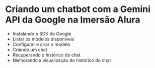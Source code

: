 # Criando um chatbot com a Gemini API da Google na Imersão Alura

- Instalando o SDK do Google
- Listar os modelos disponíveis
- Configurar e criar o modelo
- Criando um chat
- Recuperando o histórico do chat
- Melhorando a visualização do histórico do chat
